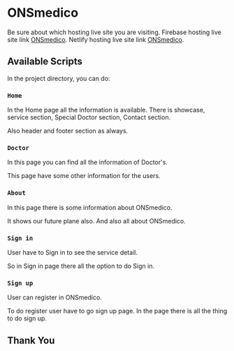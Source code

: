 # ONSmedico

Be sure about which hosting live site you are visiting.
Firebase hosting live site link [ONSmedico](https://onsmedico.web.app/).
Netlify hosting live site link [ONSmedico](https://reverent-mclean-c63d09.netlify.app/).

## Available Scripts

In the project directory, you can do:

### `Home`

In the Home page all the information is available. There is showcase, service section, Special Doctor section, Contact section.

Also header and footer section as always.


### `Doctor`

In this page you can find all the information of Doctor's.

This page have some other information for the users.

### `About`

In this page there is some information about ONSmedico.

It shows our future plane also. And also all about ONSmedico.

### `Sign in`

User have to Sign in to see the service detail. 

So in Sign in page there all the option to do Sign in.

### `Sign up`

User can register in ONSmedico. 

To do register user have to go sign up page. In the page there is all the thing to do sign up.

## Thank You
